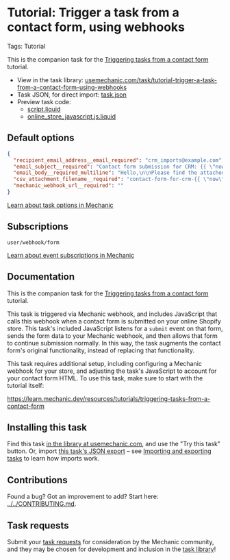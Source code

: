 # Tutorial: Trigger a task from a contact form, using webhooks

Tags: Tutorial

This is the companion task for the [Triggering tasks from a contact form](https://learn.mechanic.dev/resources/tutorials/triggering-tasks-from-a-contact-form) tutorial.

* View in the task library: [usemechanic.com/task/tutorial-trigger-a-task-from-a-contact-form-using-webhooks](https://usemechanic.com/task/tutorial-trigger-a-task-from-a-contact-form-using-webhooks)
* Task JSON, for direct import: [task.json](../../tasks/tutorial-trigger-a-task-from-a-contact-form-using-webhooks.json)
* Preview task code:
  * [script.liquid](./script.liquid)
  * [online_store_javascript.js.liquid](./online_store_javascript.js.liquid)

## Default options

```json
{
  "recipient_email_address__email_required": "crm_imports@example.com",
  "email_subject__required": "Contact form submission for CRM: {{ \"now\" | date: \"%Y-%m-%d %H:%M\" }}",
  "email_body__required_multiline": "Hello,\n\nPlease find the attached CSV. Thanks!\n\n-Mechanic, for {{ shop.name }}",
  "csv_attachment_filename__required": "contact-form-for-crm-{{ \"now\" | date: \"%s\" }}",
  "mechanic_webhook_url__required": ""
}
```

[Learn about task options in Mechanic](https://docs.usemechanic.com/article/471-task-options)

## Subscriptions

```liquid
user/webhook/form
```

[Learn about event subscriptions in Mechanic](https://docs.usemechanic.com/article/408-subscriptions)

## Documentation

This is the companion task for the [Triggering tasks from a contact form](https://learn.mechanic.dev/resources/tutorials/triggering-tasks-from-a-contact-form) tutorial.

This task is triggered via Mechanic webhook, and includes JavaScript that calls this webhook when a contact form is submitted on your online Shopify store. This task's included JavaScript listens for a `submit` event on that form, sends the form data to your Mechanic webhook, and then allows that form to continue submission normally. In this way, the task augments the contact form's original functionality, instead of replacing that functionality.

This task requires additional setup, including configuring a Mechanic webhook for your store, and adjusting the task's JavaScript to account for your contact form HTML. To use this task, make sure to start with the tutorial itself:

https://learn.mechanic.dev/resources/tutorials/triggering-tasks-from-a-contact-form

## Installing this task

Find this task [in the library at usemechanic.com](https://usemechanic.com/task/tutorial-trigger-a-task-from-a-contact-form-using-webhooks), and use the "Try this task" button. Or, import [this task's JSON export](../../tasks/tutorial-trigger-a-task-from-a-contact-form-using-webhooks.json) – see [Importing and exporting tasks](https://docs.usemechanic.com/article/505-importing-and-exporting-tasks) to learn how imports work.

## Contributions

Found a bug? Got an improvement to add? Start here: [../../CONTRIBUTING.md](../../CONTRIBUTING.md).

## Task requests

Submit your [task requests](https://mechanic.canny.io/task-requests) for consideration by the Mechanic community, and they may be chosen for development and inclusion in the [task library](https://tasks.mechanic.dev/)!

